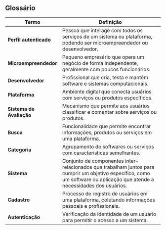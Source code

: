 ## Glossário

| Termo                   | Definição                                                                 |
|------------------------|---------------------------------------------------------------------------|
| **Perfil autenticado**             | Pessoa que interage com todos os serviços de um sistema ou plataforma, podendo ser microempreendedor ou desenvolvedor. |
| **Microempreendedor**   | Pequeno empresário que opera um negócio de forma independente, geralmente com poucos funcionários. |
| **Desenvolvedor**       | Profissional que cria, testa e mantém software e sistemas computacionais.  |
| **Plataforma**          | Ambiente digital que conecta usuários com serviços ou produtos específicos. |
| **Sistema de Avaliação**| Mecanismo que permite aos usuários classificar e comentar sobre serviços ou produtos. |
| **Busca**               | Funcionalidade que permite encontrar informações, produtos ou serviços em uma plataforma. |
| **Categoria**           | Agrupamento de softwares ou serviços com características semelhantes. |
| **Sistema**             | Conjunto de componentes inter-relacionados que trabalham juntos para cumprir um objetivo específico, como um software ou aplicação que atende a necessidades dos usuários. |
| **Cadastro**            | Processo de registro de usuários em uma plataforma, coletando informações pessoais e profissionais. |
| **Autenticação**        | Verificação da identidade de um usuário para permitir o acesso a um sistema. |


